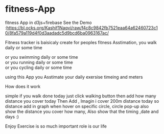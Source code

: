 # fitness-App
fitness App in d3js+firebase 
See the Demo :https://bl.ocks.org/Kashif1Naqvi/raw/f4c8c9842fb7521eaa64a62460723c10/8fa579a119d4f0d3aadadc5d9bcd6ba0963167ac/

Fitness tracker is baisicaly create for peoples fitness Asstimation, you walk daily or some time 

or you swimming daily or some time  
or you running daily or some time  
or you cycling daily or some time 

using this App you Asstimate your daily exersise timeing and meters 

How does it work

simple if you walk done today just click  walking button then add  how many distance you cover today Then Add ,
Imagin i cover 200m 
distance today 
so distance add in graph  when hover on specific circle, circle pop-up also show the distance you cover
how many, Also show that the timing ,date and days :) 

Enjoy Exercise is so much important role is our life 
